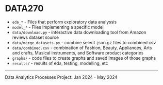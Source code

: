 # DATA270

- `eda_*` - Files that perform exploratory data analyssis
- `model_*` - Files implementing a specific model
- `data/download.py` - interactive data downloading tool from Amazon reviews dataset source
- `data/merge_datasets.py` - combine select .json.gz files to combined.csv
- `data/combined.csv` - combination of Fashion, Beauty, Appliances, Arts and crafts, Musical instruments, and Software product categories
- `graphs/` - code files to create graphs and saved images of those graphs
- `results/` - results of eda, testing, modelling, etc
---
Data Analytics Processes Project. Jan 2024 - May 2024 
